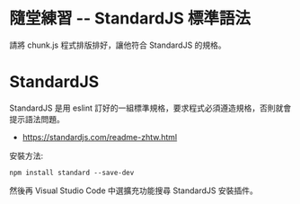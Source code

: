 # 隨堂練習 -- StandardJS 標準語法

請將 chunk.js 程式排版排好，讓他符合 StandardJS 的規格。

# StandardJS

StandardJS 是用 eslint 訂好的一組標準規格，要求程式必須遵造規格，否則就會提示語法問題。

* https://standardjs.com/readme-zhtw.html

安裝方法:

```
npm install standard --save-dev
```

然後再 Visual Studio Code 中選擴充功能搜尋 StandardJS 安裝插件。

